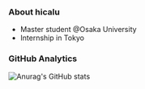 ### About hicalu
- Master student @Osaka University
- Internship in Tokyo

### GitHub Analytics
![Anurag's GitHub stats](https://github-readme-stats.vercel.app/api?username=hshicalu&show_icons=true&theme=dracula)
